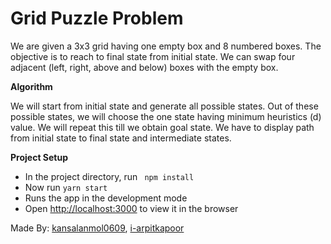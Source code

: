 # Grid Puzzle Problem
<p>We are given a 3x3 grid having one empty box and 8 numbered boxes. The objective is to reach to final state from initial state. We can swap four adjacent (left, right, above and below) boxes with the empty box. </p>

<strong>Algorithm </strong>
<p> We will start from initial state and generate all possible states. Out of these possible states, we will choose the one state having minimum heuristics (d) value. We will repeat this till we obtain goal state. We have to display path from initial state to final state and intermediate states. </p>

<strong> Project Setup </strong>
<ul>
  <li> In the project directory, run <code> npm install </code></li>
  <li> Now run <code>yarn start </code> </li>
  <li> Runs the app in the development mode</li>
  <li> Open <a href="http://localhost:3000">http://localhost:3000</a> to view it in the browser</li>
</ul>

<p>Made By: <a href="https://github.com/kansalanmol0609">kansalanmol0609</a>, <a href="https://github.com/i-arpitkapoor">i-arpitkapoor</a></p>
